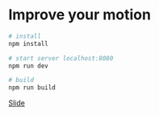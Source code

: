 # Improve your motion

``` bash
# install 
npm install

# start server localhost:8080
npm run dev

# build
npm run build
```

[Slide](https://slides.com/elcferreira/motion)
